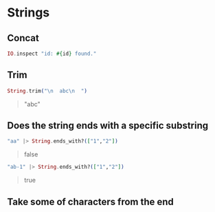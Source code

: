 # Strings

## Concat

```ex
IO.inspect "id: #{id} found."
```

## Trim

```ex
String.trim("\n  abc\n  ")
```
> "abc"

## Does the string ends with a specific substring


```ex
"aa" |> String.ends_with?(["1","2"])
```
> false

```ex
"ab-1" |> String.ends_with?(["1","2"])
```
> true

## Take some of characters from the end
